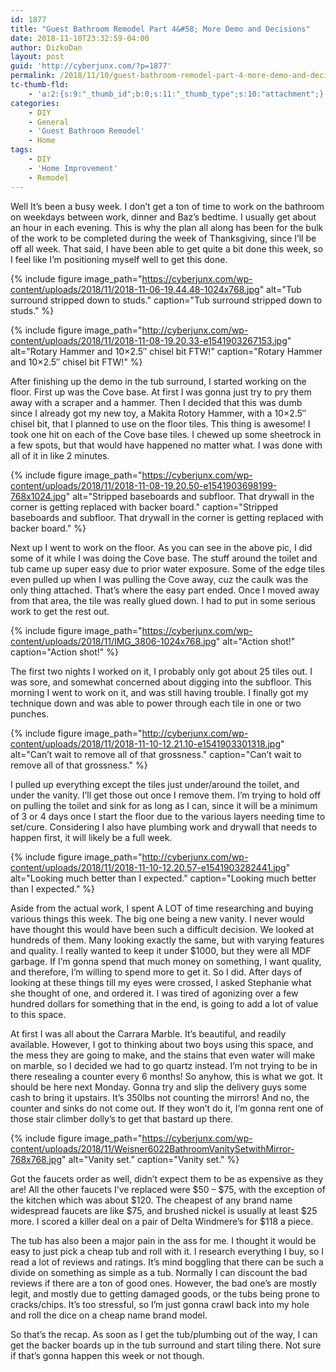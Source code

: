 ```yaml
---
id: 1877
title: "Guest Bathroom Remodel Part 4&#58; More Demo and Decisions"
date: 2018-11-10T23:32:59-04:00
author: DizkoDan
layout: post
guid: 'http://cyberjunx.com/?p=1877'
permalink: /2018/11/10/guest-bathroom-remodel-part-4-more-demo-and-decisions/
tc-thumb-fld:
    - 'a:2:{s:9:"_thumb_id";b:0;s:11:"_thumb_type";s:10:"attachment";}'
categories:
    - DIY
    - General
    - 'Guest Bathroom Remodel'
    - Home
tags:
    - DIY
    - 'Home Improvement'
    - Remodel
---
```


Well It’s been a busy week. I don’t get a ton of time to work on the bathroom on weekdays between work, dinner and Baz’s bedtime. I usually get about an hour in each evening. This is why the plan all along has been for the bulk of the work to be completed during the week of Thanksgiving, since I’ll be off all week. That said, I have been able to get quite a bit done this week, so I feel like I’m positioning myself well to get this done.

{% include figure image_path="https://cyberjunx.com/wp-content/uploads/2018/11/2018-11-06-19.44.48-1024x768.jpg" alt="Tub surround stripped down to studs." caption="Tub surround stripped down to studs." %}

{% include figure image_path="http://cyberjunx.com/wp-content/uploads/2018/11/2018-11-08-19.20.33-e1541903267153.jpg" alt="Rotary Hammer and 10×2.5″ chisel bit FTW!" caption="Rotary Hammer and 10×2.5″ chisel bit FTW!" %}

After finishing up the demo in the tub surround, I started working on the floor. First up was the Cove base. At first I was gonna just try to pry them away with a scraper and a hammer. Then I decided that this was dumb since I already got my new toy, a Makita Rotory Hammer, with a 10×2.5″ chisel bit, that I planned to use on the floor tiles. This thing is awesome! I took one hit on each of the Cove base tiles. I chewed up some sheetrock in a few spots, but that would have happened no matter what. I was done with all of it in like 2 minutes.

{% include figure image_path="https://cyberjunx.com/wp-content/uploads/2018/11/2018-11-08-19.20.50-e1541903698199-768x1024.jpg" alt="Stripped baseboards and subfloor. That drywall in the corner is getting replaced with backer board." caption="Stripped baseboards and subfloor. That drywall in the corner is getting replaced with backer board." %}

Next up I went to work on the floor. As you can see in the above pic, I did some of it while I was doing the Cove base. The stuff around the toilet and tub came up super easy due to prior water exposure. Some of the edge tiles even pulled up when I was pulling the Cove away, cuz the caulk was the only thing attached. That’s where the easy part ended. Once I moved away from that area, the tile was really glued down. I had to put in some serious work to get the rest out.

{% include figure image_path="https://cyberjunx.com/wp-content/uploads/2018/11/IMG_3806-1024x768.jpg" alt="Action shot!" caption="Action shot!" %}

The first two nights I worked on it, I probably only got about 25 tiles out. I was sore, and somewhat concerned about digging into the subfloor. This morning I went to work on it, and was still having trouble. I finally got my technique down and was able to power through each tile in one or two punches.

{% include figure image_path="http://cyberjunx.com/wp-content/uploads/2018/11/2018-11-10-12.21.10-e1541903301318.jpg" alt="Can’t wait to remove all of that grossness." caption="Can’t wait to remove all of that grossness." %}

I pulled up everything except the tiles just under/around the toilet, and under the vanity. I’ll get those out once I remove them. I’m trying to hold off on pulling the toilet and sink for as long as I can, since it will be a minimum of 3 or 4 days once I start the floor due to the various layers needing time to set/cure. Considering I also have plumbing work and drywall that needs to happen first, it will likely be a full week.

{% include figure image_path="http://cyberjunx.com/wp-content/uploads/2018/11/2018-11-10-12.20.57-e1541903282441.jpg" alt="Looking much better than I expected." caption="Looking much better than I expected." %}

Aside from the actual work, I spent A LOT of time researching and buying various things this week. The big one being a new vanity. I never would have thought this would have been such a difficult decision. We looked at hundreds of them. Many looking exactly the same, but with varying features and quality. I really wanted to keep it under $1000, but they were all MDF garbage. If I’m gonna spend that much money on something, I want quality, and therefore, I’m willing to spend more to get it. So I did. After days of looking at these things till my eyes were crossed, I asked Stephanie what she thought of one, and ordered it. I was tired of agonizing over a few hundred dollars for something that in the end, is going to add a lot of value to this space.

At first I was all about the Carrara Marble. It’s beautiful, and readily available. However, I got to thinking about two boys using this space, and the mess they are going to make, and the stains that even water will make on marble, so I decided we had to go quartz instead. I’m not trying to be in there resealing a counter every 6 months! So anyhow, this is what we got. It should be here next Monday. Gonna try and slip the delivery guys some cash to bring it upstairs. It’s 350lbs not counting the mirrors! And no, the counter and sinks do not come out. If they won’t do it, I’m gonna rent one of those stair climber dolly’s to get that bastard up there.

{% include figure image_path="https://cyberjunx.com/wp-content/uploads/2018/11/Weisner6022BathroomVanitySetwithMirror-768x768.jpg" alt="Vanity set." caption="Vanity set." %}

Got the faucets order as well, didn’t expect them to be as expensive as they are! All the other faucets I’ve replaced were $50 – $75, with the exception of the kitchen which was about $120. The cheapest of any brand name widespread faucets are like $75, and brushed nickel is usually at least $25 more. I scored a killer deal on a pair of Delta Windmere’s for $118 a piece.

The tub has also been a major pain in the ass for me. I thought it would be easy to just pick a cheap tub and roll with it. I research everything I buy, so I read a lot of reviews and ratings. It’s mind boggling that there can be such a divide on something as simple as a tub. Normally I can discount the bad reviews if there are a ton of good ones. However, the bad one’s are mostly legit, and mostly due to getting damaged goods, or the tubs being prone to cracks/chips. It’s too stressful, so I’m just gonna crawl back into my hole and roll the dice on a cheap name brand model.

So that’s the recap. As soon as I get the tub/plumbing out of the way, I can get the backer boards up in the tub surround and start tiling there. Not sure if that’s gonna happen this week or not though.